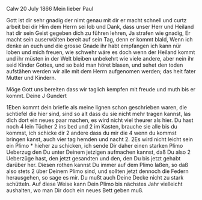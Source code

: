  Calw 20 July 1866
Mein lieber Paul

Gott ist dir sehr gnadig der nimt genau mit dir er macht schnell und curtz arbeit bei dir Him dem Herrn sei lob und Dank, dass unser Herr und Heiland hat dir sein Geist gegeben dich zu führen lehren, Ja strafen wie gnadig, Er macht sein auserwälten bereit auf sein Tag, denn er kommt blald, Wenn ich denke an euch und die grosse Gnade ihr habt empfangen ich kann nür loben und mich freuen, wie schwehr wäre es doch wenn der Heiland kommt und ihr müsten in der Welt bleiben unbekehrt wie viele andere, aber nein ihr seid Kinder Gottes, und so bald man höret blasen, und sehet den toden aufstähen werden wir alle mit dem Herrn aufgenomen werden; das heit fater Mutter und Kindern.

Möge Gott uns bereiten dass wir taglich kempfen mit freude und muth bis er kommt.
 Deine J Gundert

1Eben kommt dein briefle als meine lignen schon geschrieben waren, die schtiefel die hier sind, sind so alt dass du sie nicht mehr tragen kannst, las dich dort ein neues paar machen, es wird nicht viel theurer als hier. Du hast noch 4 lein Tücher 2 ins bed und 2 im Kasten, brauche sie alle bis du kommst, ich schicke dir 2 andere dass du mir die 4 wenn du kommst bringen kanst, auch vier tag hemden und nacht 2. 2Es wird nicht leicht sein ein Plimo <Plumeau>* hieher zu schicken, ich sende Dir daher einen starken Plimo Ueberzug den Du unter Deinem jetzigen aufmachen kannst, daß Du also 2 Ueberzüge hast, den jetzt gesandten und den, den Du bis jetzt gehabt darüber her. Diesen rothen kannst Du immer auf dem Plimo laßen, so daß also stets 2 über Deinem Plimo sind, und sollten jetzt dennoch die Federn herausgehen, so sage es mir. Du mußt auch Deine Decke nicht zu stark schütteln. Auf diese Weise kann Dein Plimo bis nächstes Jahr vielleicht aushalten, wo man Dir doch ein neues Bett geben muß.
